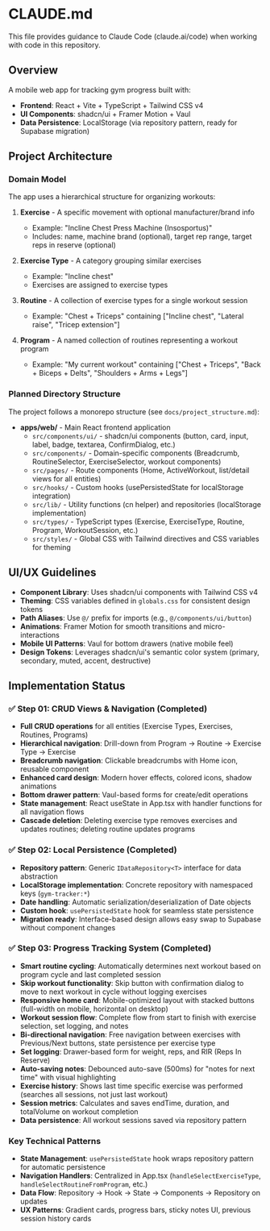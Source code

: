 # CLAUDE.md

This file provides guidance to Claude Code (claude.ai/code) when working with code in this repository.

## Overview

A mobile web app for tracking gym progress built with:
- **Frontend**: React + Vite + TypeScript + Tailwind CSS v4
- **UI Components**: shadcn/ui + Framer Motion + Vaul
- **Data Persistence**: LocalStorage (via repository pattern, ready for Supabase migration)

## Project Architecture

### Domain Model

The app uses a hierarchical structure for organizing workouts:

1. **Exercise** - A specific movement with optional manufacturer/brand info
   - Example: "Incline Chest Press Machine (Insosportus)"
   - Includes: name, machine brand (optional), target rep range, target reps in reserve (optional)

2. **Exercise Type** - A category grouping similar exercises
   - Example: "Incline chest"
   - Exercises are assigned to exercise types

3. **Routine** - A collection of exercise types for a single workout session
   - Example: "Chest + Triceps" containing ["Incline chest", "Lateral raise", "Tricep extension"]

4. **Program** - A named collection of routines representing a workout program
   - Example: "My current workout" containing ["Chest + Triceps", "Back + Biceps + Delts", "Shoulders + Arms + Legs"]

### Planned Directory Structure

The project follows a monorepo structure (see `docs/project_structure.md`):

- **apps/web/** - Main React frontend application
  - `src/components/ui/` - shadcn/ui components (button, card, input, label, badge, textarea, ConfirmDialog, etc.)
  - `src/components/` - Domain-specific components (Breadcrumb, RoutineSelector, ExerciseSelector, workout components)
  - `src/pages/` - Route components (Home, ActiveWorkout, list/detail views for all entities)
  - `src/hooks/` - Custom hooks (usePersistedState for localStorage integration)
  - `src/lib/` - Utility functions (cn helper) and repositories (localStorage implementation)
  - `src/types/` - TypeScript types (Exercise, ExerciseType, Routine, Program, WorkoutSession, etc.)
  - `src/styles/` - Global CSS with Tailwind directives and CSS variables for theming

## UI/UX Guidelines

- **Component Library**: Uses shadcn/ui components with Tailwind CSS v4
- **Theming**: CSS variables defined in `globals.css` for consistent design tokens
- **Path Aliases**: Use `@/` prefix for imports (e.g., `@/components/ui/button`)
- **Animations**: Framer Motion for smooth transitions and micro-interactions
- **Mobile UI Patterns**: Vaul for bottom drawers (native mobile feel)
- **Design Tokens**: Leverages shadcn/ui's semantic color system (primary, secondary, muted, accent, destructive)

## Implementation Status

### ✅ Step 01: CRUD Views & Navigation (Completed)
- **Full CRUD operations** for all entities (Exercise Types, Exercises, Routines, Programs)
- **Hierarchical navigation**: Drill-down from Program → Routine → Exercise Type → Exercise
- **Breadcrumb navigation**: Clickable breadcrumbs with Home icon, reusable component
- **Enhanced card design**: Modern hover effects, colored icons, shadow animations
- **Bottom drawer pattern**: Vaul-based forms for create/edit operations
- **State management**: React useState in App.tsx with handler functions for all navigation flows
- **Cascade deletion**: Deleting exercise type removes exercises and updates routines; deleting routine updates programs

### ✅ Step 02: Local Persistence (Completed)
- **Repository pattern**: Generic `IDataRepository<T>` interface for data abstraction
- **LocalStorage implementation**: Concrete repository with namespaced keys (`gym-tracker:*`)
- **Date handling**: Automatic serialization/deserialization of Date objects
- **Custom hook**: `usePersistedState` hook for seamless state persistence
- **Migration ready**: Interface-based design allows easy swap to Supabase without component changes

### ✅ Step 03: Progress Tracking System (Completed)
- **Smart routine cycling**: Automatically determines next workout based on program cycle and last completed session
- **Skip workout functionality**: Skip button with confirmation dialog to move to next workout in cycle without logging exercises
- **Responsive home card**: Mobile-optimized layout with stacked buttons (full-width on mobile, horizontal on desktop)
- **Workout session flow**: Complete flow from start to finish with exercise selection, set logging, and notes
- **Bi-directional navigation**: Free navigation between exercises with Previous/Next buttons, state persistence per exercise type
- **Set logging**: Drawer-based form for weight, reps, and RIR (Reps In Reserve)
- **Auto-saving notes**: Debounced auto-save (500ms) for "notes for next time" with visual highlighting
- **Exercise history**: Shows last time specific exercise was performed (searches all sessions, not just last workout)
- **Session metrics**: Calculates and saves endTime, duration, and totalVolume on workout completion
- **Data persistence**: All workout sessions saved via repository pattern

### Key Technical Patterns
- **State Management**: `usePersistedState` hook wraps repository pattern for automatic persistence
- **Navigation Handlers**: Centralized in App.tsx (`handleSelectExerciseType`, `handleSelectRoutineFromProgram`, etc.)
- **Data Flow**: Repository → Hook → State → Components → Repository on updates
- **UX Patterns**: Gradient cards, progress bars, sticky notes UI, previous session history cards
